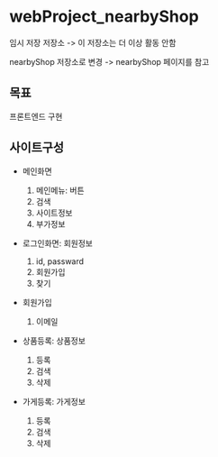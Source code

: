 # webProject_nearbyShop

임시 저장 저장소 -> 이 저장소는 더 이상 활동 안함

nearbyShop 저장소로 변경 -> nearbyShop 페이지를 참고


## 목표
프론트엔드 구현



## 사이트구성
* 메인화면
  1. 메인메뉴: 버튼
  2. 검색
  3. 사이트정보
  4. 부가정보

* 로그인화면: 회원정보
  1. id, passward
  2. 회원가입
  3. 찾기
  
* 회원가입
  1. 이메일
  
* 상품등록: 상품정보
  1. 등록
  2. 검색
  3. 삭제
  
* 가게등록: 가게정보
  1. 등록
  2. 검색
  3. 삭제

